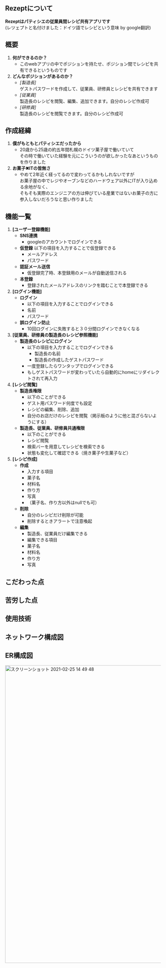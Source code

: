 
## Rezeptについて

**Rezeptはパティシエの従業員間レシピ共有アプリです**<br>
(レツェプトと名付けました：ドイツ語でレシピという意味 by google翻訳)


## 概要
1. **何ができるのか？**
   - このwebアプリの中でポジションを持たせ、ポジション間でレシピを共有できるというものです
2. **どんなポジションがあるのか？**
   - *[製造長]*<br>
  ゲストパスワードを作成して、従業員、研修員とレシピを共有できます
   - *[従業員]*<br>
     製造長のレシピを閲覧、編集、追加できます。自分のレシピ作成可
   - *[研修員]*<br>
     製造長のレシピを閲覧できます。自分のレシピ作成可


## 作成経緯

1. **僕がもともとパティシエだったから**
   - 20歳から25歳の約五年間札幌のドイツ菓子屋で働いていて<br>
 その時で働いていた経験を元にこういうのが欲しかったなあというものを作りました
2. **お菓子✖︎ITの皆無さ**
   - やめて2年近く経ってるので変わってるかもしれないですが <br>
お菓子屋の中でレジやオーブンなどのハードウェア以外にITが入り込める余地がなく、<br>
そもそも実際のエンジニアの方は伸びている産業ではないお菓子の方に参入しないだろうなと思い作りました

## 機能一覧
1. **[ユーザー登録機能]**
   - **SNS連携**
     - googleのアカウントでログインできる
   - **仮登録**
     以下の項目を入力することで仮登録できる
     - メールアドレス
     - パスワード
   - **認証メール送信**
     - 仮登録完了時、本登録用のメールが自動送信される
   - **本登録**
     - 登録されたメールアドレスのリンクを踏むことで本登録できる
2. **[ログイン機能]**
   - **ログイン**
     - 以下の項目を入力することでログインできる
     - 名前
     - パスワード
   - **誤ログイン防止**
     - 10回ログインに失敗すると３０分間ログインできなくなる
3. **[従業員、研修員の製造長のレシピ参照機能]**
   - **製造長のレシピにログイン**
     - 以下の項目を入力することでログインできる
       - 製造長の名前
       - 製造長の作成したゲストパスワード
     - 一度登録したらワンタップでログインできる
     - もしゲストパスワードが変わっていたら自動的にhomeにリダイレクトされて再入力
4. **[レシピ閲覧]**
   - **製造長権限**
     - 以下のことができる
     - ゲスト用パスワード何度でも設定
     - レシピの編集、削除、追加
     - 自分のお店だけのレシピを閲覧（掲示板のように他と混ざらないようにする）
   - **製造長、従業員、研修員共通権限**
     - 以下のことができる
     - レシピ閲覧
     - 検索バーを用意してレシピを検索できる
     - 状態も変化して確認できる（焼き菓子や生菓子など）
5. **[レシピ作成]**
   - **作成**
     - 入力する項目
     - 菓子名
     - 材料名
     - 作り方
     - 写真
     - （菓子名、作り方以外はnullでも可）
   - **削除**
     - 自分のレシピだけ削除が可能
     - 削除するときアラートで注意喚起
   - **編集**
     - 製造長、従業員だけ編集できる
     - 編集できる項目
     - 菓子名
     - 材料名
     - 作り方
     - 写真

## こだわった点

## 苦労した点



## 使用技術

##



## ネットワーク構成図
<mxfile modified="2021-02-24T11:17:09.099Z" host="app.diagrams.net" agent="5.0 (Macintosh; Intel Mac OS X 11_2_1) AppleWebKit/537.36 (KHTML, like Gecko) Chrome/88.0.4324.182 Safari/537.36" etag="NDLXsqSHY8WgugKMD7_3" version="14.4.2" type="github">
  <diagram id="Ht1M8jgEwFfnCIfOTk4-" name="Page-1">
    <mxGraphModel dx="1186" dy="739" grid="1" gridSize="10" guides="1" tooltips="1" connect="1" arrows="1" fold="1" page="1" pageScale="1" pageWidth="1169" pageHeight="827" math="0" shadow="0">
      <root>
        <mxCell id="0" />
        <mxCell id="1" parent="0" />
      </root>
    </mxGraphModel>
  </diagram>
</mxfile>


## ER構成図
<img width="959" alt="スクリーンショット 2021-02-25 14 49 48" src="https://user-images.githubusercontent.com/72287165/109109554-d946aa80-7778-11eb-92c1-32c096a03c24.png">
